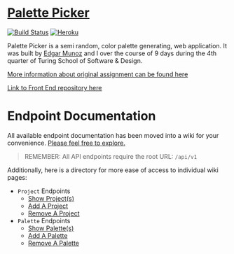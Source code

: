 # [Palette Picker](https://em-ja-palette-picker.herokuapp.com/)

[![Build Status](https://travis-ci.org/criteriamor/Palette-Picker-Api.svg?branch=master)](https://travis-ci.org/criteriamor/Palette-Picker-Api) 
[![Heroku](https://heroku-badge.herokuapp.com/?app=em-ja-palette-picker)](https://em-ja-palette-picker.herokuapp.com/)

Palette Picker is a semi random, color palette generating, web application. It was built by [Edgar Munoz](https://github.com/criteriamor) and I over the course of 9 days during the 4th quarter of Turing School of Software & Design.

[More information about original assignment can be found here](http://frontend.turing.io/projects/palette-picker.html)

[Link to Front End repository here](https://github.com/JakeAdmire/Palette-Picker)

# Endpoint Documentation

All available endpoint documentation has been moved into a wiki for your convenience. [Please feel free to explore.](https://github.com/JakeAdmire/Palette-Picker_API/wiki)

>REMEMBER: All API endpoints require the root URL: `/api/v1`

Additionally, here is a directory for more ease of access to individual wiki pages:

- `Project` Endpoints
  - [Show Project(s)](https://github.com/JakeAdmire/Palette-Picker_API/wiki/Show-Project(s))
  - [Add A Project](https://github.com/JakeAdmire/Palette-Picker_API/wiki/Add-A-Project)
  - [Remove A Project](https://github.com/JakeAdmire/Palette-Picker_API/wiki/Remove-A-Project)
- `Palette` Endpoints
  - [Show Palette(s)](https://github.com/JakeAdmire/Palette-Picker_API/wiki/Show-Palette(s))
  - [Add A Palette](https://github.com/JakeAdmire/Palette-Picker_API/wiki/Add-A-Palette)
  - [Remove A Palette](https://github.com/JakeAdmire/Palette-Picker_API/wiki/Remove-A-Palette)
